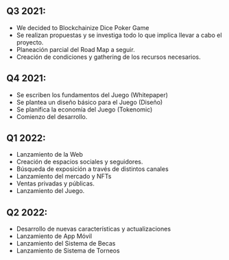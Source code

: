 ## Q3 2021:

- We decided to Blockchainize Dice Poker Game
- Se realizan propuestas y se investiga todo lo que implica llevar a cabo el proyecto.
- Planeación parcial del Road Map a seguir.
- Creación de condiciones y gathering de los recursos necesarios.

## Q4 2021:

- Se escriben los fundamentos del Juego (Whitepaper)
- Se plantea un diseño básico para el Juego (Diseño)
- Se planifica la economía del Juego (Tokenomic)
- Comienzo del desarrollo.

## Q1 2022:

- Lanzamiento de la Web
- Creación de espacios sociales y seguidores.
- Búsqueda de exposición a través de distintos canales
- Lanzamiento del mercado y NFTs
- Ventas privadas y públicas.
- Lanzamiento del Juego.

## Q2 2022:

- Desarrollo de nuevas características y actualizaciones
- Lanzamiento de App Móvil
- Lanzamiento del Sistema de Becas
- Lanzamiento de Sistema de Torneos